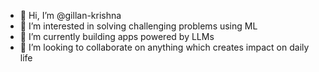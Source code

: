 - 👋 Hi, I’m @gillan-krishna
- 👀 I’m interested in solving challenging problems using ML
- 🌱 I’m currently building apps powered by LLMs
- 💞️ I’m looking to collaborate on anything which creates impact on daily life
